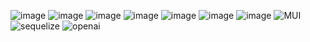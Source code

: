 ![image](https://github.com/kathryntoney/kathryntoney/assets/127783825/a34d2e6d-f9cc-4d06-b7bf-bd3e6f6be122)
![image](https://github.com/kathryntoney/kathryntoney/assets/127783825/70a1dc09-24e2-4602-a9bf-3c5dc2f79740) ![image](https://github.com/kathryntoney/kathryntoney/assets/127783825/8aa075ef-f4e9-4dc3-bb52-d7be3cddc36d) ![image](https://github.com/kathryntoney/kathryntoney/assets/127783825/eb0d3d0a-be57-47e8-b63d-b44559aa8d54) ![image](https://github.com/kathryntoney/kathryntoney/assets/127783825/b81d33e7-2ac3-4ab4-9cc9-a239c0219526) ![image](https://github.com/kathryntoney/kathryntoney/assets/127783825/006b206e-43b1-487f-8dfb-16bdec74430e) ![image](https://github.com/kathryntoney/kathryntoney/assets/127783825/e0866dd1-571e-4c94-9c3e-d5395c418f55) ![MUI](https://github.com/kathryntoney/kathryntoney/assets/127783825/bf54e0d1-3dc5-464b-a7c6-e091ae81ec35)
![sequelize](https://github.com/kathryntoney/kathryntoney/assets/127783825/e9008571-952c-4aa5-9dbd-c5a3e4fcdcf8)
![openai](https://github.com/kathryntoney/kathryntoney/assets/127783825/c8f7b09d-8c89-485a-ab8b-ef362ee165f7)









